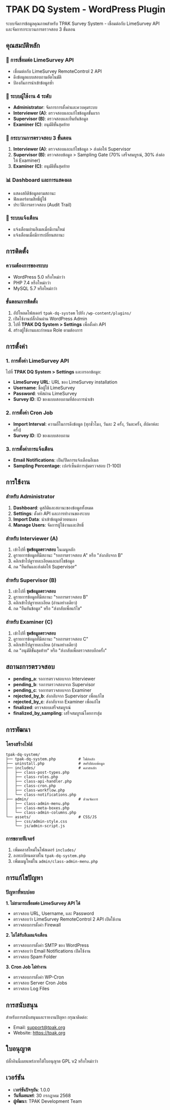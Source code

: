 # TPAK DQ System - WordPress Plugin

ระบบจัดการข้อมูลคุณภาพสำหรับ TPAK Survey System - เชื่อมต่อกับ LimeSurvey API และจัดการกระบวนการตรวจสอบ 3 ขั้นตอน

## คุณสมบัติหลัก

### 🔗 การเชื่อมต่อ LimeSurvey API
- เชื่อมต่อกับ LimeSurvey RemoteControl 2 API
- ดึงข้อมูลแบบสอบถามอัตโนมัติ
- ป้องกันการนำเข้าข้อมูลซ้ำ

### 👥 ระบบผู้ใช้งาน 4 ระดับ
- **Administrator**: จัดการการตั้งค่าและควบคุมระบบ
- **Interviewer (A)**: ตรวจสอบและแก้ไขข้อมูลขั้นแรก
- **Supervisor (B)**: ตรวจสอบและยืนยันข้อมูล
- **Examiner (C)**: อนุมัติขั้นสุดท้าย

### 🔄 กระบวนการตรวจสอบ 3 ขั้นตอน
1. **Interviewer (A)**: ตรวจสอบและแก้ไขข้อมูล > ส่งต่อให้ Supervisor
2. **Supervisor (B)**: ตรวจสอบข้อมูล > Sampling Gate (70% เสร็จสมบูรณ์, 30% ส่งต่อให้ Examiner)
3. **Examiner (C)**: อนุมัติขั้นสุดท้าย

### 📊 Dashboard และการแสดงผล
- แสดงสถิติข้อมูลตามสถานะ
- ฟิลเตอร์ตามสิทธิ์ผู้ใช้
- ประวัติการตรวจสอบ (Audit Trail)

### 📧 ระบบแจ้งเตือน
- แจ้งเตือนผ่านอีเมลเมื่อมีงานใหม่
- แจ้งเตือนเมื่อมีการเปลี่ยนสถานะ

## การติดตั้ง

### ความต้องการของระบบ
- WordPress 5.0 หรือใหม่กว่า
- PHP 7.4 หรือใหม่กว่า
- MySQL 5.7 หรือใหม่กว่า

### ขั้นตอนการติดตั้ง
1. อัปโหลดโฟลเดอร์ `tpak-dq-system` ไปยัง `/wp-content/plugins/`
2. เปิดใช้งานปลั๊กอินผ่าน WordPress Admin
3. ไปที่ **TPAK DQ System > Settings** เพื่อตั้งค่า API
4. สร้างผู้ใช้งานและกำหนด Role ตามต้องการ

## การตั้งค่า

### 1. การตั้งค่า LimeSurvey API
ไปที่ **TPAK DQ System > Settings** และกรอกข้อมูล:
- **LimeSurvey URL**: URL ของ LimeSurvey installation
- **Username**: ชื่อผู้ใช้ LimeSurvey
- **Password**: รหัสผ่าน LimeSurvey
- **Survey ID**: ID ของแบบสอบถามที่ต้องการนำเข้า

### 2. การตั้งค่า Cron Job
- **Import Interval**: ความถี่ในการดึงข้อมูล (ทุกชั่วโมง, วันละ 2 ครั้ง, วันละครั้ง, สัปดาห์ละครั้ง)
- **Survey ID**: ID ของแบบสอบถาม

### 3. การตั้งค่าการแจ้งเตือน
- **Email Notifications**: เปิด/ปิดการแจ้งเตือนอีเมล
- **Sampling Percentage**: เปอร์เซ็นต์การสุ่มตรวจสอบ (1-100)

## การใช้งาน

### สำหรับ Administrator
1. **Dashboard**: ดูสถิติและสถานะของข้อมูลทั้งหมด
2. **Settings**: ตั้งค่า API และการทำงานของระบบ
3. **Import Data**: นำเข้าข้อมูลด้วยตนเอง
4. **Manage Users**: จัดการผู้ใช้งานและสิทธิ์

### สำหรับ Interviewer (A)
1. เข้าไปที่ **ชุดข้อมูลตรวจสอบ** ในเมนูหลัก
2. ดูรายการข้อมูลที่มีสถานะ "รอการตรวจสอบ A" หรือ "ส่งกลับจาก B"
3. คลิกเข้าไปดูรายละเอียดและแก้ไขข้อมูล
4. กด "ยืนยันและส่งต่อให้ Supervisor"

### สำหรับ Supervisor (B)
1. เข้าไปที่ **ชุดข้อมูลตรวจสอบ**
2. ดูรายการข้อมูลที่มีสถานะ "รอการตรวจสอบ B"
3. คลิกเข้าไปดูรายละเอียด (อ่านอย่างเดียว)
4. กด "ยืนยันข้อมูล" หรือ "ส่งกลับเพื่อแก้ไข"

### สำหรับ Examiner (C)
1. เข้าไปที่ **ชุดข้อมูลตรวจสอบ**
2. ดูรายการข้อมูลที่มีสถานะ "รอการตรวจสอบ C"
3. คลิกเข้าไปดูรายละเอียด (อ่านอย่างเดียว)
4. กด "อนุมัติขั้นสุดท้าย" หรือ "ส่งกลับเพื่อตรวจสอบอีกครั้ง"

## สถานะการตรวจสอบ

- **pending_a**: รอการตรวจสอบจาก Interviewer
- **pending_b**: รอการตรวจสอบจาก Supervisor
- **pending_c**: รอการตรวจสอบจาก Examiner
- **rejected_by_b**: ส่งกลับจาก Supervisor เพื่อแก้ไข
- **rejected_by_c**: ส่งกลับจาก Examiner เพื่อแก้ไข
- **finalized**: ตรวจสอบเสร็จสมบูรณ์
- **finalized_by_sampling**: เสร็จสมบูรณ์โดยการสุ่ม

## การพัฒนา

### โครงสร้างไฟล์
```
tpak-dq-system/
├── tpak-dq-system.php          # ไฟล์หลัก
├── uninstall.php               # สคริปต์ลบข้อมูล
├── includes/                   # คลาสหลัก
│   ├── class-post-types.php
│   ├── class-roles.php
│   ├── class-api-handler.php
│   ├── class-cron.php
│   ├── class-workflow.php
│   └── class-notifications.php
├── admin/                      # ส่วนจัดการ
│   ├── class-admin-menu.php
│   ├── class-meta-boxes.php
│   └── class-admin-columns.php
└── assets/                     # CSS/JS
    ├── css/admin-style.css
    └── js/admin-script.js
```

### การขยายฟีเจอร์
1. เพิ่มคลาสใหม่ในโฟลเดอร์ `includes/`
2. ลงทะเบียนคลาสใน `tpak-dq-system.php`
3. เพิ่มเมนูใหม่ใน `admin/class-admin-menu.php`

## การแก้ไขปัญหา

### ปัญหาที่พบบ่อย

**1. ไม่สามารถเชื่อมต่อ LimeSurvey API ได้**
- ตรวจสอบ URL, Username, และ Password
- ตรวจสอบว่า LimeSurvey RemoteControl 2 API เปิดใช้งาน
- ตรวจสอบการตั้งค่า Firewall

**2. ไม่ได้รับอีเมลแจ้งเตือน**
- ตรวจสอบการตั้งค่า SMTP ของ WordPress
- ตรวจสอบว่า Email Notifications เปิดใช้งาน
- ตรวจสอบ Spam Folder

**3. Cron Job ไม่ทำงาน**
- ตรวจสอบการตั้งค่า WP-Cron
- ตรวจสอบ Server Cron Jobs
- ตรวจสอบ Log Files

## การสนับสนุน

สำหรับการสนับสนุนและรายงานปัญหา กรุณาติดต่อ:
- Email: support@tpak.org
- Website: https://tpak.org

## ใบอนุญาต

ปลั๊กอินนี้เผยแพร่ภายใต้ใบอนุญาต GPL v2 หรือใหม่กว่า

## เวอร์ชัน

- **เวอร์ชันปัจจุบัน**: 1.0.0
- **วันที่เผยแพร่**: 30 กรกฎาคม 2568
- **ผู้พัฒนา**: TPAK Development Team 